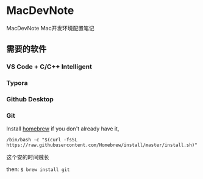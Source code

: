 # MacDevNote
MacDevNote Mac开发环境配置笔记



## 需要的软件

### VS Code + C/C++ Intelligent

### Typora

### Github Desktop

### Git

Install [homebrew](https://brew.sh/) if you don't already have it, 

```
/bin/bash -c "$(curl -fsSL https://raw.githubusercontent.com/Homebrew/install/master/install.sh)"
```

这个安的时间贼长

then:
`$ brew install git`

